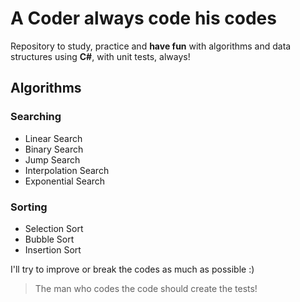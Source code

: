 # A Coder always code his codes
Repository to study, practice and **have fun** with algorithms and data structures using **C#**, with unit tests, always! 

## Algorithms

### Searching

- Linear Search
- Binary Search
- Jump Search
- Interpolation Search
- Exponential Search

### Sorting

- Selection Sort
- Bubble Sort
- Insertion Sort

I'll try to improve or break the codes as much as possible :)

> The man who codes the code should create the tests!
